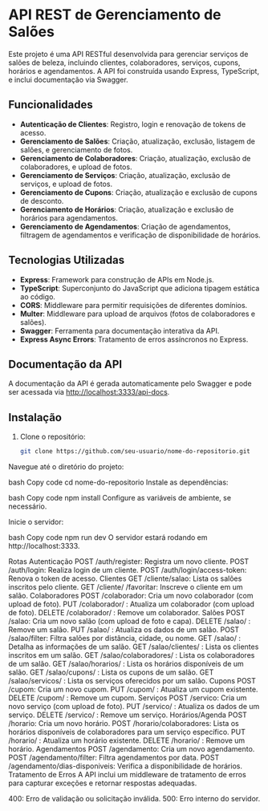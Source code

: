 # API REST de Gerenciamento de Salões

Este projeto é uma API RESTful desenvolvida para gerenciar serviços de salões de beleza, incluindo clientes, colaboradores, serviços, cupons, horários e agendamentos. A API foi construída usando Express, TypeScript, e inclui documentação via Swagger.

## Funcionalidades

- **Autenticação de Clientes**: Registro, login e renovação de tokens de acesso.
- **Gerenciamento de Salões**: Criação, atualização, exclusão, listagem de salões, e gerenciamento de fotos.
- **Gerenciamento de Colaboradores**: Criação, atualização, exclusão de colaboradores, e upload de fotos.
- **Gerenciamento de Serviços**: Criação, atualização, exclusão de serviços, e upload de fotos.
- **Gerenciamento de Cupons**: Criação, atualização e exclusão de cupons de desconto.
- **Gerenciamento de Horários**: Criação, atualização e exclusão de horários para agendamentos.
- **Gerenciamento de Agendamentos**: Criação de agendamentos, filtragem de agendamentos e verificação de disponibilidade de horários.

## Tecnologias Utilizadas

- **Express**: Framework para construção de APIs em Node.js.
- **TypeScript**: Superconjunto do JavaScript que adiciona tipagem estática ao código.
- **CORS**: Middleware para permitir requisições de diferentes domínios.
- **Multer**: Middleware para upload de arquivos (fotos de colaboradores e salões).
- **Swagger**: Ferramenta para documentação interativa da API.
- **Express Async Errors**: Tratamento de erros assíncronos no Express.

## Documentação da API

A documentação da API é gerada automaticamente pelo Swagger e pode ser acessada via [http://localhost:3333/api-docs](http://localhost:3333/api-docs).

## Instalação

1. Clone o repositório:
   ```bash
   git clone https://github.com/seu-usuario/nome-do-repositorio.git
Navegue até o diretório do projeto:

bash
Copy code
cd nome-do-repositorio
Instale as dependências:

bash
Copy code
npm install
Configure as variáveis de ambiente, se necessário.

Inicie o servidor:

bash
Copy code
npm run dev
O servidor estará rodando em http://localhost:3333.

Rotas
Autenticação
POST /auth/register: Registra um novo cliente.
POST /auth/login: Realiza login de um cliente.
POST /auth/login/access-token: Renova o token de acesso.
Clientes
GET /cliente/salao: Lista os salões inscritos pelo cliente.
GET /cliente/
/favoritar: Inscreve o cliente em um salão.
Colaboradores
POST /colaborador: Cria um novo colaborador (com upload de foto).
PUT /colaborador/
: Atualiza um colaborador (com upload de foto).
DELETE /colaborador/
: Remove um colaborador.
Salões
POST /salao: Cria um novo salão (com upload de foto e capa).
DELETE /salao/
: Remove um salão.
PUT /salao/
: Atualiza os dados de um salão.
POST /salao/filter: Filtra salões por distância, cidade, ou nome.
GET /salao/
: Detalha as informações de um salão.
GET /salao/clientes/
: Lista os clientes inscritos em um salão.
GET /salao/colaboradores/
: Lista os colaboradores de um salão.
GET /salao/horarios/
: Lista os horários disponíveis de um salão.
GET /salao/cupons/
: Lista os cupons de um salão.
GET /salao/servicos/
: Lista os serviços oferecidos por um salão.
Cupons
POST /cupom: Cria um novo cupom.
PUT /cupom/
: Atualiza um cupom existente.
DELETE /cupom/
: Remove um cupom.
Serviços
POST /servico: Cria um novo serviço (com upload de foto).
PUT /servico/
: Atualiza os dados de um serviço.
DELETE /servico/
: Remove um serviço.
Horários/Agenda
POST /horario: Cria um novo horário.
POST /horario/colaboradores: Lista os horários disponíveis de colaboradores para um serviço específico.
PUT /horario/
: Atualiza um horário existente.
DELETE /horario/
: Remove um horário.
Agendamentos
POST /agendamento: Cria um novo agendamento.
POST /agendamento/filter: Filtra agendamentos por data.
POST /agendamento/dias-disponiveis: Verifica a disponibilidade de horários.
Tratamento de Erros
A API inclui um middleware de tratamento de erros para capturar exceções e retornar respostas adequadas.

400: Erro de validação ou solicitação inválida.
500: Erro interno do servidor.
